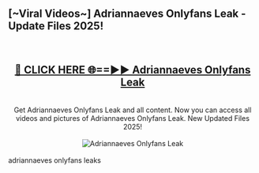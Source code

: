 <h2>[~Viral Videos~] Adriannaeves Onlyfans Leak - Update Files 2025!</h2>
<br>
<div align="center">
<h2><a href="https://betterlinks.top/A2PfLJ" rel="nofollow">🔴 CLICK HERE 🌐==►► Adriannaeves Onlyfans Leak</a></h2>
<br>
Get Adriannaeves Onlyfans Leak and all content. Now you can access all videos and pictures of Adriannaeves Onlyfans Leak. New Updated Files 2025!
<br>
<br>
<a href="https://betterlinks.top/A2PfLJ" rel="nofollow" data-target="animated-image.originalLink"><img src="https://i.ibb.co.com/WyWwxjT/player-gif2.gif" alt="Adriannaeves Onlyfans Leak" style="max-width: 100%; display: inline-block;" data-target="animated-image.originalImage"></a>
</div>
<br>
adriannaeves onlyfans leaks